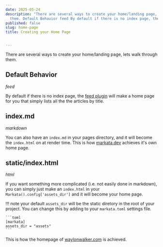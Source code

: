 ```yaml
---
date: 2025-05-24
description: "There are several ways to create your home/landing page, lets walk through
  them. Default Behavior feed By default if there is no index page, the  feed plugin\u2026"
published: false
slug: home-page
title: Creating your Home Page


---
```


There are several ways to create your home/landing page, lets walk through
them.

## Default Behavior
_feed_

By default if there is no index page, the [feed
plugin](/markata/plugins/feeds/) will make a home page for you that simply
lists all the the articles by title.

## index.md
_markdown_

You can also have an `index.md` in your pages directory, and it will become the
`index.html` on at render time.  This is how [markata.dev](https://markata.dev)
achieves it's own home page.

## static/index.html
_html_

If you want something more complicated (i.e. not easily done in markdown), you
can simply just make an `index.html` in your `Markata().config['assets_dir']`
and it will become your home page. 

!!! note
    your default `assets_dir` will be the static diretory in the root of your
    project.  You can change this by adding to your `markata.toml` settings
    file.

    ```toml
    [markata]
    assets_dir = "assets"
    ```

This is how the homepage of [waylonwalker.com](https://waylonwalker.com) is achieved.